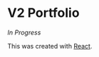 # V2 Portfolio

_In Progress_

This was created with [React](https://github.com/facebook/create-react-app).
